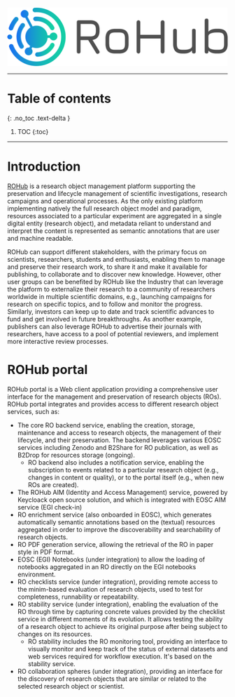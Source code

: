 ![ROHub logo](images/image58.png)


---

# Table of contents
{: .no_toc .text-delta }

1. TOC
{:toc}

---

# Introduction <a name="introduction"></a>
[ROHub](htp://reliance.rohub.org/) is a research object management platform supporting the preservation and lifecycle management of scientific investigations, research campaigns and operational processes. As the only existing platform implementing natively the full research object model and paradigm, resources associated to a particular experiment are aggregated in a single digital entity (research object), and metadata reliant to understand and interpret the content is represented as semantic annotations that are user and machine readable.


ROHub can support different stakeholders, with the primary focus on scientists, researchers, students and enthusiasts, enabling them to manage and preserve their research work, to share it and make it available for publishing, to collaborate and to discover new knowledge.
However, other user groups can be benefited by ROHub like the Industry that can leverage
the platform to externalize their research to a community of researchers worldwide in multiple scientific domains, e.g., launching campaigns for research on specific topics, and to follow and monitor the progress. Similarly, investors can keep up to date and track scientific advances to fund and get involved in future breakthroughs. As another example, publishers can also leverage ROHub to advertise their journals with researchers, have access to a pool of potential reviewers, and implement more interactive review processes.

# ROHub portal <a name="ROHub_portal"></a>


ROHub portal is a Web client application providing a comprehensive user interface for the management and preservation of research objects (ROs). ROHub portal integrates and provides access to different research object services, such as:
* The core RO backend service, enabling the creation, storage, maintenance and access to research objects, the management of their lifecycle, and their preservation. The backend leverages various EOSC services including Zenodo and B2Share for RO publication, as well as B2Drop for resources storage (ongoing).
   * RO backend also includes a notification service, enabling the subscription to events related to a particular research object (e.g., changes in content or quality), or to the portal itself (e.g., when new ROs are created).
* The ROHub AIM (Identity and Access Management) service, powered by Keycloack open source solution, and which is integrated with EOSC AIM service (EGI check-in)
* RO enrichment service (also onboarded in EOSC), which generates automatically semantic annotations based on the (textual) resources aggregated in order to improve the discoverability and searchability of research objects.
* RO PDF generation service, allowing the retrieval of the RO in paper style in PDF format.
* EOSC (EGI) Notebooks (under integration) to allow the loading of notebooks aggregated in an RO directly on the EGI notebooks environment.
* RO checklists service (under integration), providing remote access to the minim-based evaluation of research objects, used to test for completeness, runnability or repeatability.
* RO stability service (under integration), enabling the evaluation of the RO through time by capturing concrete values provided by the checklist service in different moments of its evolution. It allows testing the ability of a research object to achieve its original purpose after being subject to changes on its resources.
   * RO stability includes the RO monitoring tool, providing an interface to visually monitor and keep track of the status of external datasets and web services required for workflow execution. It's based on the stability service.
* RO collaboration spheres (under integration), providing an interface for the discovery of research objects that are similar or related to the selected research object or scientist.
